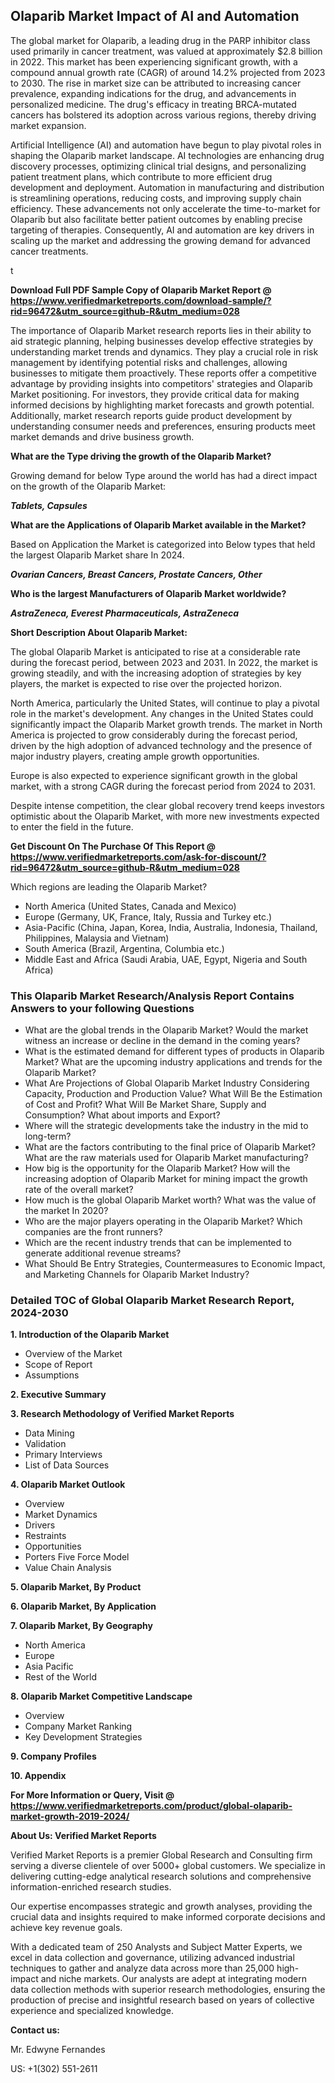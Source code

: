 <h2>Olaparib Market Impact of AI and Automation</h2><p>The global market for Olaparib, a leading drug in the PARP inhibitor class used primarily in cancer treatment, was valued at approximately $2.8 billion in 2022. This market has been experiencing significant growth, with a compound annual growth rate (CAGR) of around 14.2% projected from 2023 to 2030. The rise in market size can be attributed to increasing cancer prevalence, expanding indications for the drug, and advancements in personalized medicine. The drug's efficacy in treating BRCA-mutated cancers has bolstered its adoption across various regions, thereby driving market expansion.</p><p>Artificial Intelligence (AI) and automation have begun to play pivotal roles in shaping the Olaparib market landscape. AI technologies are enhancing drug discovery processes, optimizing clinical trial designs, and personalizing patient treatment plans, which contribute to more efficient drug development and deployment. Automation in manufacturing and distribution is streamlining operations, reducing costs, and improving supply chain efficiency. These advancements not only accelerate the time-to-market for Olaparib but also facilitate better patient outcomes by enabling precise targeting of therapies. Consequently, AI and automation are key drivers in scaling up the market and addressing the growing demand for advanced cancer treatments.</p>t</p><p id="" class=""><strong>Download Full PDF Sample Copy of Olaparib Market Report @ <a href="https://www.verifiedmarketreports.com/download-sample/?rid=96472&utm_source=github-R&utm_medium=028" target="_blank">https://www.verifiedmarketreports.com/download-sample/?rid=96472&utm_source=github-R&utm_medium=028</a></strong></p><p>The importance of&nbsp;Olaparib Market research reports lies in their ability to aid strategic planning, helping businesses develop effective strategies by understanding market trends and dynamics. They play a crucial role in risk management by identifying potential risks and challenges, allowing businesses to mitigate them proactively. These reports offer a competitive advantage by providing insights into competitors' strategies and Olaparib Market positioning. For investors, they provide critical data for making informed decisions by highlighting market forecasts and growth potential. Additionally, market research reports guide product development by understanding consumer needs and preferences, ensuring products meet market demands and drive business growth.</p><p><strong>What are the&nbsp;Type driving the growth of the Olaparib Market?</strong></p><p id="" class="">Growing demand for below Type around the world has had a direct impact on the growth of the Olaparib Market:</p><em><strong>Tablets, Capsules</strong></em></p><strong>What are the&nbsp;Applications&nbsp;of Olaparib Market available in the Market?</strong></p><p id="" class="">Based on Application the Market is categorized into Below types that held the largest Olaparib Market share In 2024.</p><em><strong>Ovarian Cancers, Breast Cancers, Prostate Cancers, Other</strong></em></p><strong>Who is the largest Manufacturers of Olaparib Market worldwide?</strong></p><p><em><strong>AstraZeneca, Everest Pharmaceuticals, AstraZeneca</strong></em></p><p id="" class=""><strong>Short Description About Olaparib Market:</strong></p><p>The global Olaparib Market is anticipated to rise at a considerable rate during the forecast period, between 2023 and 2031. In 2022, the market is growing steadily, and with the increasing adoption of strategies by key players, the market is expected to rise over the projected horizon.</p><p>North America, particularly the United States, will continue to play a pivotal role in the market's development. Any changes in the United States could significantly impact the Olaparib Market growth trends. The market in North America is projected to grow considerably during the forecast period, driven by the high adoption of advanced technology and the presence of major industry players, creating ample growth opportunities.</p><p>Europe is also expected to experience significant growth in the global market, with a strong CAGR during the forecast period from 2024 to 2031.</p><p>Despite intense competition, the clear global recovery trend keeps investors optimistic about the Olaparib Market, with more new investments expected to enter the field in the future.</p><p id="" class=""><strong>Get Discount On The Purchase Of This Report @ <a href="https://www.verifiedmarketreports.com/ask-for-discount/?rid=96472&utm_source=github-R&utm_medium=028" target="_blank">https://www.verifiedmarketreports.com/ask-for-discount/?rid=96472&utm_source=github-R&utm_medium=028</a></strong></p>Which regions are leading the Olaparib Market?</p><ul><li>North America (United States, Canada and Mexico)</li><li>Europe (Germany, UK, France, Italy, Russia and Turkey etc.)</li><li>Asia-Pacific (China, Japan, Korea, India, Australia, Indonesia, Thailand, Philippines, Malaysia and Vietnam)</li><li>South America (Brazil, Argentina, Columbia etc.)</li><li>Middle East and Africa (Saudi Arabia, UAE, Egypt, Nigeria and South Africa)</li></ul><h3 id="" class="">This Olaparib Market Research/Analysis Report Contains Answers to your following Questions</h3><ul><li>What are the global trends in the Olaparib Market? Would the market witness an increase or decline in the demand in the coming years?</li><li>What is the estimated demand for different types of products in Olaparib Market? What are the upcoming industry applications and trends for the Olaparib Market?</li><li>What Are Projections of Global Olaparib Market Industry Considering Capacity, Production and Production Value? What Will Be the Estimation of Cost and Profit? What Will Be Market Share, Supply and Consumption? What about imports and Export?</li><li>Where will the strategic developments take the industry in the mid to long-term?</li><li>What are the factors contributing to the final price of Olaparib Market? What are the raw materials used for Olaparib Market manufacturing?</li><li>How big is the opportunity for the Olaparib Market? How will the increasing adoption of Olaparib Market for mining impact the growth rate of the overall market?</li><li>How much is the global Olaparib Market worth? What was the value of the market In 2020?</li><li>Who are the major players operating in the Olaparib Market? Which companies are the front runners?</li><li>Which are the recent industry trends that can be implemented to generate additional revenue streams?</li><li>What Should Be Entry Strategies, Countermeasures to Economic Impact, and Marketing Channels for Olaparib Market Industry?</li></ul><h3 id="" class="">Detailed TOC of Global Olaparib Market Research Report, 2024-2030</h3><p id="" class=""><strong>1. Introduction of the Olaparib Market</strong></p><ul><li>Overview of the Market</li><li>Scope of Report</li><li>Assumptions</li></ul><p id="" class=""><strong>2. Executive Summary</strong></p><p id="" class=""><strong>3. Research Methodology of Verified Market Reports</strong></p><ul><li>Data Mining</li><li>Validation</li><li>Primary Interviews</li><li>List of Data Sources</li></ul><p id="" class=""><strong>4. Olaparib Market Outlook</strong></p><ul><li>Overview</li><li>Market Dynamics</li><li>Drivers</li><li>Restraints</li><li>Opportunities</li><li>Porters Five Force Model</li><li>Value Chain Analysis</li></ul><p id="" class=""><strong>5. Olaparib Market, By Product</strong></p><p id="" class=""><strong>6. Olaparib Market, By Application</strong></p><p id="" class=""><strong>7. Olaparib Market, By Geography</strong></p><ul><li>North America</li><li>Europe</li><li>Asia Pacific</li><li>Rest of the World</li></ul><p id="" class=""><strong>8. Olaparib Market Competitive Landscape</strong></p><ul><li>Overview</li><li>Company Market Ranking</li><li>Key Development Strategies</li></ul><p id="" class=""><strong>9. Company Profiles</strong></p><p id="" class=""><strong>10. Appendix</strong></p><p id="" class=""><strong>For More Information or Query, Visit @ <a href="https://www.verifiedmarketreports.com/product/global-olaparib-market-growth-2019-2024/" target="_blank">https://www.verifiedmarketreports.com/product/global-olaparib-market-growth-2019-2024/</a></strong></p><p id="" class=""><strong>About Us: Verified Market Reports</strong></p><p id="" class="">Verified Market Reports is a premier Global Research and Consulting firm serving a diverse clientele of over 5000+ global customers. We specialize in delivering cutting-edge analytical research solutions and comprehensive information-enriched research studies.</p><p id="" class="">Our expertise encompasses strategic and growth analyses, providing the crucial data and insights required to make informed corporate decisions and achieve key revenue goals.</p><p id="" class="">With a dedicated team of 250 Analysts and Subject Matter Experts, we excel in data collection and governance, utilizing advanced industrial techniques to gather and analyze data across more than 25,000 high-impact and niche markets. Our analysts are adept at integrating modern data collection methods with superior research methodologies, ensuring the production of precise and insightful research based on years of collective experience and specialized knowledge.</p><p id="" class=""><strong>Contact us:</strong></p><p id="" class="">Mr. Edwyne Fernandes</p><p id="" class="">US: +1(302) 551-2611</p>